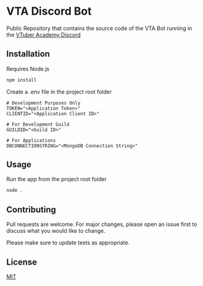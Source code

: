 # VTA Discord Bot

Public Repository that contains the source code of the VTA Bot running in the [VTuber Academy Discord](https://discord.gg/vta)

## Installation

Requires Node.js

```bash
npm install
```

Create a .env file in the project root folder

```env
# Development Purposes Only
TOKEN="<Application Token>"
CLIENTID="<Application Client ID>"

# For Development Guild
GUILDID="<Guild ID>"

# For Applications
DBCONNECTIONSTRING="<MongoDB Connection String>"
```

## Usage

Run the app from the project root folder
```bash
node .
```

## Contributing

Pull requests are welcome. For major changes, please open an issue first
to discuss what you would like to change.

Please make sure to update tests as appropriate.

## License

[MIT](https://choosealicense.com/licenses/mit/)
